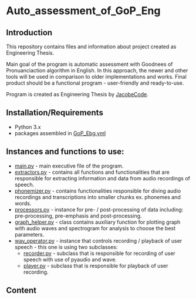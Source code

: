 # Auto_assessment_of_GoP_Eng

## Introduction
This repository contains files and information about project created as Engineering Thesis. 

Main goal of the program is automatic assessment with Goodnees of Pronuanciaction algorithm in English. In this approach, the newer and other tools will be used in comparison to older implementations and works. Final product should be a functional program - user-friendly and ready-to-use.

Program is created as Engineering Thesis by [JacobeCode](https://github.com/JacobeCode).

## Installation/Requirements

- Python 3.x
- packages assembled in [GoP_Ebg.yml](GoP_Eng.yml)

## Instances and functions to use:

- [main.py](main.py) - main executive file of the program.
- [extractors.py](extractors.py) - contains all functions and functionalities that are responsible for extracting information and data from audio recordings of speech.
- [phonemizer.py](phonemizer.py) - contains functionalities responsible for diving audio recordings and transcriptions into smaller chunks ex. phonemes and words.
- [processors.py](processors.py) - instance for pre- / post-processing of data including: pre-processing, pre-emphasis and post-processing.
- [graph_helper.py](graph_helper.py) - class contains auxiliary function for plotting graph with audio waves and spectrogram for analysis to choose the best parameters.
- [wav_operator.py](wav_operator.py) - instance that controls recording / playback of user speech - this one is using two subclasses:
  - [recorder.py](recorder.py) - subclass that is responsible for recording of user speech with use of pyaudio and wave.
  - [player.py](player.py) - subclass that is responsible for playback of user recording.

## Content

### 